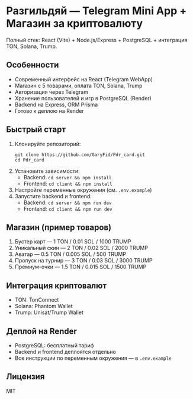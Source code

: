 # Разгильдяй — Telegram Mini App + Магазин за криптовалюту

Полный стек: React (Vite) + Node.js/Express + PostgreSQL + интеграция TON, Solana, Trump.

## Особенности
- Современный интерфейс на React (Telegram WebApp)
- Магазин с 5 товарами, оплата TON, Solana, Trump
- Авторизация через Telegram
- Хранение пользователей и игр в PostgreSQL (Render)
- Backend на Express, ORM Prisma
- Готово к деплою на Render

## Быстрый старт

1. Клонируйте репозиторий:
   ```
   git clone https://github.com/GaryFid/Pdr_card.git
   cd Pdr_card
   ```
2. Установите зависимости:
   - Backend: `cd server && npm install`
   - Frontend: `cd client && npm install`
3. Настройте переменные окружения (см. `.env.example`)
4. Запустите backend и frontend:
   - Backend: `cd server && npm run dev`
   - Frontend: `cd client && npm run dev`

## Магазин (пример товаров)
1. Бустер карт — 1 TON / 0.01 SOL / 1000 TRUMP
2. Уникальный скин — 2 TON / 0.02 SOL / 2000 TRUMP
3. Аватар — 0.5 TON / 0.005 SOL / 500 TRUMP
4. Пропуск на турнир — 3 TON / 0.03 SOL / 3000 TRUMP
5. Премиум-очки — 1.5 TON / 0.015 SOL / 1500 TRUMP

## Интеграция криптовалют
- TON: TonConnect
- Solana: Phantom Wallet
- Trump: Unisat/Trump Wallet

## Деплой на Render
- PostgreSQL: бесплатный тариф
- Backend и frontend деплоятся отдельно
- Все инструкции по переменным окружения — в `.env.example`

## Лицензия
MIT 